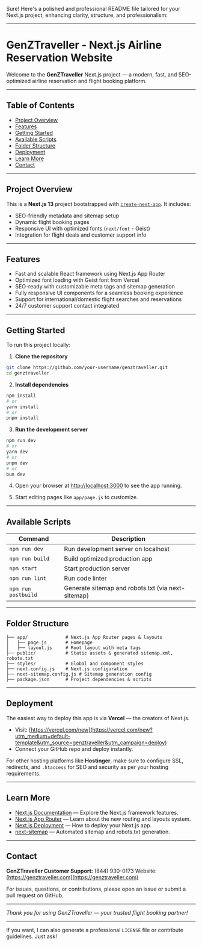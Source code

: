 Sure! Here's a polished and professional README file tailored for your Next.js project, enhancing clarity, structure, and professionalism:

---

# GenZTraveller - Next.js Airline Reservation Website

Welcome to the **GenZTraveller** Next.js project — a modern, fast, and SEO-optimized airline reservation and flight booking platform.

---

## Table of Contents

- [Project Overview](#project-overview)
- [Features](#features)
- [Getting Started](#getting-started)
- [Available Scripts](#available-scripts)
- [Folder Structure](#folder-structure)
- [Deployment](#deployment)
- [Learn More](#learn-more)
- [Contact](#contact)

---

## Project Overview

This is a **Next.js 13** project bootstrapped with [`create-next-app`](https://github.com/vercel/next.js/tree/canary/packages/create-next-app). It includes:

- SEO-friendly metadata and sitemap setup
- Dynamic flight booking pages
- Responsive UI with optimized fonts (`next/font` - Geist)
- Integration for flight deals and customer support info

---

## Features

- Fast and scalable React framework using Next.js App Router
- Optimized font loading with Geist font from Vercel
- SEO-ready with customizable meta tags and sitemap generation
- Fully responsive UI components for a seamless booking experience
- Support for international/domestic flight searches and reservations
- 24/7 customer support contact integrated

---

## Getting Started

To run this project locally:

1. **Clone the repository**

```bash
git clone https://github.com/your-username/genztraveller.git
cd genztraveller
```

2. **Install dependencies**

```bash
npm install
# or
yarn install
# or
pnpm install
```

3. **Run the development server**

```bash
npm run dev
# or
yarn dev
# or
pnpm dev
# or
bun dev
```

4. Open your browser at [http://localhost:3000](http://localhost:3000) to see the app running.

5. Start editing pages like `app/page.js` to customize.

---

## Available Scripts

| Command             | Description                                        |
| ------------------- | -------------------------------------------------- |
| `npm run dev`       | Run development server on localhost                |
| `npm run build`     | Build optimized production app                     |
| `npm start`         | Start production server                            |
| `npm run lint`      | Run code linter                                    |
| `npm run postbuild` | Generate sitemap and robots.txt (via next-sitemap) |

---

## Folder Structure

```
├── app/              # Next.js App Router pages & layouts
│   ├── page.js       # Homepage
│   ├── layout.js     # Root layout with meta tags
├── public/           # Static assets & generated sitemap.xml, robots.txt
├── styles/           # Global and component styles
├── next.config.js    # Next.js configuration
├── next-sitemap.config.js # Sitemap generation config
├── package.json      # Project dependencies & scripts
```

---

## Deployment

The easiest way to deploy this app is via **Vercel** — the creators of Next.js.

- Visit: [https://vercel.com/new](https://vercel.com/new?utm_medium=default-template&utm_source=genztraveller&utm_campaign=deploy)
- Connect your GitHub repo and deploy instantly.

For other hosting platforms like **Hostinger**, make sure to configure SSL, redirects, and `.htaccess` for SEO and security as per your hosting requirements.

---

## Learn More

- [Next.js Documentation](https://nextjs.org/docs) — Explore the Next.js framework features.
- [Next.js App Router](https://nextjs.org/docs/app) — Learn about the new routing and layouts system.
- [Next.js Deployment](https://nextjs.org/docs/deployment) — How to deploy your Next.js app.
- [next-sitemap](https://github.com/iamvishnusankar/next-sitemap) — Automated sitemap and robots.txt generation.

---

## Contact

**GenZTraveller Customer Support:** (844) 930-0173
Website: [https://genztraveller.com](https://genztraveller.com)

For issues, questions, or contributions, please open an issue or submit a pull request on GitHub.

---

_Thank you for using GenZTraveller — your trusted flight booking partner!_

---

If you want, I can also generate a professional `LICENSE` file or contribute guidelines. Just ask!
